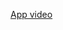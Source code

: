[App video](https://studio.youtube.com/video/7Md5PxhtelE/edit?utm_campaign=upgrade&utm_medium=redirect&utm_source=%2Fdashboard)
